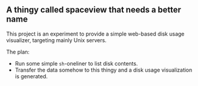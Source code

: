 ## A thingy called spaceview that needs a better name

This project is an experiment to provide a simple web-based disk usage visualizer, targeting mainly Unix servers.

The plan:
* Run some simple `sh`-oneliner to list disk contents.
* Transfer the data somehow to this thingy and a disk usage visualization is generated.
